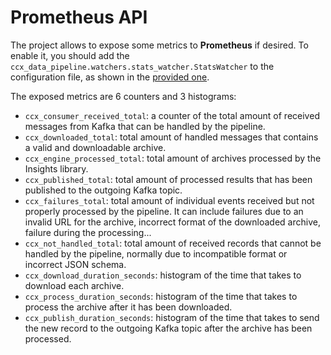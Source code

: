 # Prometheus API

The project allows to expose some metrics to **Prometheus** if desired. To
enable it, you should add the
`ccx_data_pipeline.watchers.stats_watcher.StatsWatcher` to the configuration
file, as shown in the [provided
one](https://github.com/RedHatInsights/ccx-data-pipeline/blob/master/config.yaml).

The exposed metrics are 6 counters and 3 histograms:

- `ccx_consumer_received_total`: a counter of the total amount of received
  messages from Kafka that can be handled by the pipeline.
- `ccx_downloaded_total`: total amount of handled messages that contains a valid
  and downloadable archive.
- `ccx_engine_processed_total`: total amount of archives processed by the
  Insights library.
- `ccx_published_total`: total amount of processed results that has been
  published to the outgoing Kafka topic.
- `ccx_failures_total`: total amount of individual events received but not
  properly processed by the pipeline. It can include failures due to an invalid
  URL for the archive, incorrect format of the downloaded archive, failure
  during the processing...
- `ccx_not_handled_total`: total amount of received records that cannot be
  handled by the pipeline, normally due to incompatible format or incorrect JSON
  schema.
- `ccx_download_duration_seconds`: histogram of the time that takes to download
  each archive.
- `ccx_process_duration_seconds`: histogram of the time that takes to process
  the archive after it has been downloaded.
- `ccx_publish_duration_seconds`: histogram of the time that takes to send the
  new record to the outgoing Kafka topic after the archive has been processed.
